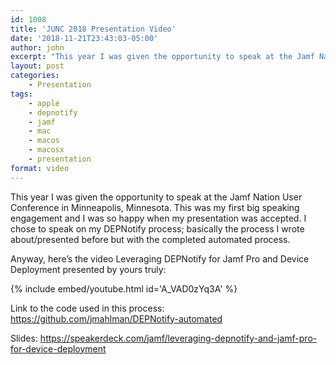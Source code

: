 ```yaml
---
id: 1008
title: 'JUNC 2018 Presentation Video'
date: '2018-11-21T23:43:03-05:00'
author: john
excerpt: "This year I was given the opportunity to speak at the Jamf Nation User Conference in Minneapolis, Minnesota.\_ This was my first big speaking engagement and I was so happy when my presentation was accepted.\_ I chose to speak on my DEPNotify process; basically the process I wrote about/presented before but with the completed automated process."
layout: post
categories:
    - Presentation
tags:
    - apple
    - depnotify
    - jamf
    - mac
    - macos
    - macosx
    - presentation
format: video
---
```


This year I was given the opportunity to speak at the Jamf Nation User Conference in Minneapolis, Minnesota. This was my first big speaking engagement and I was so happy when my presentation was accepted. I chose to speak on my DEPNotify process; basically the process I wrote about/presented before but with the completed automated process.

Anyway, here’s the video Leveraging DEPNotify for Jamf Pro and Device Deployment presented by yours truly:

{% include embed/youtube.html id='A_VAD0zYq3A' %}

Link to the code used in this process: <https://github.com/jmahlman/DEPNotify-automated>

Slides: <https://speakerdeck.com/jamf/leveraging-depnotify-and-jamf-pro-for-device-deployment>
